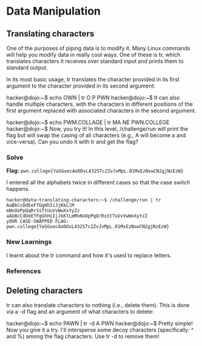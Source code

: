 # Data Manipulation

## Translating characters
One of the purposes of piping data is to modify it. Many Linux commands will help you modify data in really cool ways. One of these is tr, which translates characters it receives over standard input and prints them to standard output.

In its most basic usage, tr translates the character provided in its first argument to the character provided in its second argument:

hacker@dojo:\~$ echo OWN | tr O P
PWN
hacker@dojo:\~$
It can also handle multiple characters, with the characters in different positions of the first argument replaced with associated characters in the second argument.

hacker@dojo:\~$ echo PWM.COLLAGE | tr MA NE
PWN.COLLEGE
hacker@dojo:\~$
Now, you try it! In this level, /challenge/run will print the flag but will swap the casing of all characters (e.g., A will become a and vice-versa). Can you undo it with tr and get the flag?

### Solve
**Flag:** `pwn.college{YaSGxecAoOOvL432STc2ZvJvMpL.01MxEzNxwCN2gjNzEzW}`

I entered all the alphabets twice in different cases so that the case switch happens.
```
hacker@data~translating-characters:~$ /challenge/run | tr AaBbCcDdEeFfGgHhIiJjKkLlM
mNnOoPpQqRrSsTtUuVvWwXxYyZz aAbBcCdDeEfFgGhHiIjJkKlLmMnNoOpPqQrRsStTuUvVwWxXyYzZ
yOUR CASE-SWAPPED FLAG:
pwn.college{YaSGxecAoOOvL432STc2ZvJvMpL.01MxEzNxwCN2gjNzEzW}
```

### New Learnings
I learnt about the tr command and how it's used to replace letters.

### References

## Deleting characters
tr can also translate characters to nothing (i.e., delete them). This is done via a -d flag and an argument of what characters to delete:

hacker@dojo:\~$ echo PAWN | tr -d A
PWN
hacker@dojo:\~$
Pretty simple! Now you give it a try. I'll intersperse some decoy characters (specifically: ^ and %) among the flag characters. Use tr -d to remove them!

